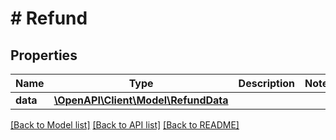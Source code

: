 # # Refund

## Properties

Name | Type | Description | Notes
------------ | ------------- | ------------- | -------------
**data** | [**\OpenAPI\Client\Model\RefundData**](RefundData.md) |  |

[[Back to Model list]](../../README.md#models) [[Back to API list]](../../README.md#endpoints) [[Back to README]](../../README.md)
